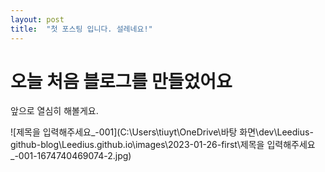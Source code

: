 ```yaml
---
layout: post
title:  "첫 포스팅 입니다. 설레네요!"
---
```


# 오늘 처음 블로그를 만들었어요

앞으로 열심히 해볼게요.          

![제목을 입력해주세요_-001](C:\Users\tiuyt\OneDrive\바탕 화면\dev\Leedius-github-blog\Leedius.github.io\images\2023-01-26-first\제목을 입력해주세요_-001-1674740469074-2.jpg)
